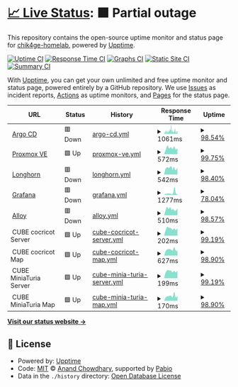 # [📈 Live Status](https://up.chik4ge.me): <!--live status--> **🟧 Partial outage**

This repository contains the open-source uptime monitor and status page for [chik4ge-homelab](https://up.chik4ge.me), powered by [Upptime](https://github.com/upptime/upptime).

[![Uptime CI](https://github.com/chik4ge-homelab/upptime/workflows/Uptime%20CI/badge.svg)](https://github.com/chik4ge-homelab/upptime/actions?query=workflow%3A%22Uptime+CI%22)
[![Response Time CI](https://github.com/chik4ge-homelab/upptime/workflows/Response%20Time%20CI/badge.svg)](https://github.com/chik4ge-homelab/upptime/actions?query=workflow%3A%22Response+Time+CI%22)
[![Graphs CI](https://github.com/chik4ge-homelab/upptime/workflows/Graphs%20CI/badge.svg)](https://github.com/chik4ge-homelab/upptime/actions?query=workflow%3A%22Graphs+CI%22)
[![Static Site CI](https://github.com/chik4ge-homelab/upptime/workflows/Static%20Site%20CI/badge.svg)](https://github.com/chik4ge-homelab/upptime/actions?query=workflow%3A%22Static+Site+CI%22)
[![Summary CI](https://github.com/chik4ge-homelab/upptime/workflows/Summary%20CI/badge.svg)](https://github.com/chik4ge-homelab/upptime/actions?query=workflow%3A%22Summary+CI%22)

With [Upptime](https://up.chik4ge.me), you can get your own unlimited and free uptime monitor and status page, powered entirely by a GitHub repository. We use [Issues](https://github.com/chik4ge-homelab/upptime/issues) as incident reports, [Actions](https://github.com/chik4ge-homelab/upptime/actions) as uptime monitors, and [Pages](https://up.chik4ge.me) for the status page.

<!--start: status pages-->
<!-- This summary is generated by Upptime (https://github.com/upptime/upptime) -->
<!-- Do not edit this manually, your changes will be overwritten -->
<!-- prettier-ignore -->
| URL | Status | History | Response Time | Uptime |
| --- | ------ | ------- | ------------- | ------ |
| <img alt="" src="https://icons.duckduckgo.com/ip3/argocd.chik4ge.me.ico" height="13"> [Argo CD](https://argocd.chik4ge.me) | 🟥 Down | [argo-cd.yml](https://github.com/chik4ge-homelab/upptime/commits/HEAD/history/argo-cd.yml) | <details><summary><img alt="Response time graph" src="./graphs/argo-cd/response-time-week.png" height="20"> 1061ms</summary><br><a href="https://up.chik4ge.me/history/argo-cd"><img alt="Response time 833" src="https://img.shields.io/endpoint?url=https%3A%2F%2Fraw.githubusercontent.com%2Fchik4ge-homelab%2Fupptime%2FHEAD%2Fapi%2Fargo-cd%2Fresponse-time.json"></a><br><a href="https://up.chik4ge.me/history/argo-cd"><img alt="24-hour response time 856" src="https://img.shields.io/endpoint?url=https%3A%2F%2Fraw.githubusercontent.com%2Fchik4ge-homelab%2Fupptime%2FHEAD%2Fapi%2Fargo-cd%2Fresponse-time-day.json"></a><br><a href="https://up.chik4ge.me/history/argo-cd"><img alt="7-day response time 1061" src="https://img.shields.io/endpoint?url=https%3A%2F%2Fraw.githubusercontent.com%2Fchik4ge-homelab%2Fupptime%2FHEAD%2Fapi%2Fargo-cd%2Fresponse-time-week.json"></a><br><a href="https://up.chik4ge.me/history/argo-cd"><img alt="30-day response time 833" src="https://img.shields.io/endpoint?url=https%3A%2F%2Fraw.githubusercontent.com%2Fchik4ge-homelab%2Fupptime%2FHEAD%2Fapi%2Fargo-cd%2Fresponse-time-month.json"></a><br><a href="https://up.chik4ge.me/history/argo-cd"><img alt="1-year response time 833" src="https://img.shields.io/endpoint?url=https%3A%2F%2Fraw.githubusercontent.com%2Fchik4ge-homelab%2Fupptime%2FHEAD%2Fapi%2Fargo-cd%2Fresponse-time-year.json"></a></details> | <details><summary><a href="https://up.chik4ge.me/history/argo-cd">98.54%</a></summary><a href="https://up.chik4ge.me/history/argo-cd"><img alt="All-time uptime 84.53%" src="https://img.shields.io/endpoint?url=https%3A%2F%2Fraw.githubusercontent.com%2Fchik4ge-homelab%2Fupptime%2FHEAD%2Fapi%2Fargo-cd%2Fuptime.json"></a><br><a href="https://up.chik4ge.me/history/argo-cd"><img alt="24-hour uptime 92.29%" src="https://img.shields.io/endpoint?url=https%3A%2F%2Fraw.githubusercontent.com%2Fchik4ge-homelab%2Fupptime%2FHEAD%2Fapi%2Fargo-cd%2Fuptime-day.json"></a><br><a href="https://up.chik4ge.me/history/argo-cd"><img alt="7-day uptime 98.54%" src="https://img.shields.io/endpoint?url=https%3A%2F%2Fraw.githubusercontent.com%2Fchik4ge-homelab%2Fupptime%2FHEAD%2Fapi%2Fargo-cd%2Fuptime-week.json"></a><br><a href="https://up.chik4ge.me/history/argo-cd"><img alt="30-day uptime 84.53%" src="https://img.shields.io/endpoint?url=https%3A%2F%2Fraw.githubusercontent.com%2Fchik4ge-homelab%2Fupptime%2FHEAD%2Fapi%2Fargo-cd%2Fuptime-month.json"></a><br><a href="https://up.chik4ge.me/history/argo-cd"><img alt="1-year uptime 84.53%" src="https://img.shields.io/endpoint?url=https%3A%2F%2Fraw.githubusercontent.com%2Fchik4ge-homelab%2Fupptime%2FHEAD%2Fapi%2Fargo-cd%2Fuptime-year.json"></a></details>
| <img alt="" src="https://icons.duckduckgo.com/ip3/proxmox.chik4ge.me.ico" height="13"> [Proxmox VE](https://proxmox.chik4ge.me) | 🟩 Up | [proxmox-ve.yml](https://github.com/chik4ge-homelab/upptime/commits/HEAD/history/proxmox-ve.yml) | <details><summary><img alt="Response time graph" src="./graphs/proxmox-ve/response-time-week.png" height="20"> 572ms</summary><br><a href="https://up.chik4ge.me/history/proxmox-ve"><img alt="Response time 567" src="https://img.shields.io/endpoint?url=https%3A%2F%2Fraw.githubusercontent.com%2Fchik4ge-homelab%2Fupptime%2FHEAD%2Fapi%2Fproxmox-ve%2Fresponse-time.json"></a><br><a href="https://up.chik4ge.me/history/proxmox-ve"><img alt="24-hour response time 434" src="https://img.shields.io/endpoint?url=https%3A%2F%2Fraw.githubusercontent.com%2Fchik4ge-homelab%2Fupptime%2FHEAD%2Fapi%2Fproxmox-ve%2Fresponse-time-day.json"></a><br><a href="https://up.chik4ge.me/history/proxmox-ve"><img alt="7-day response time 572" src="https://img.shields.io/endpoint?url=https%3A%2F%2Fraw.githubusercontent.com%2Fchik4ge-homelab%2Fupptime%2FHEAD%2Fapi%2Fproxmox-ve%2Fresponse-time-week.json"></a><br><a href="https://up.chik4ge.me/history/proxmox-ve"><img alt="30-day response time 567" src="https://img.shields.io/endpoint?url=https%3A%2F%2Fraw.githubusercontent.com%2Fchik4ge-homelab%2Fupptime%2FHEAD%2Fapi%2Fproxmox-ve%2Fresponse-time-month.json"></a><br><a href="https://up.chik4ge.me/history/proxmox-ve"><img alt="1-year response time 567" src="https://img.shields.io/endpoint?url=https%3A%2F%2Fraw.githubusercontent.com%2Fchik4ge-homelab%2Fupptime%2FHEAD%2Fapi%2Fproxmox-ve%2Fresponse-time-year.json"></a></details> | <details><summary><a href="https://up.chik4ge.me/history/proxmox-ve">99.75%</a></summary><a href="https://up.chik4ge.me/history/proxmox-ve"><img alt="All-time uptime 99.87%" src="https://img.shields.io/endpoint?url=https%3A%2F%2Fraw.githubusercontent.com%2Fchik4ge-homelab%2Fupptime%2FHEAD%2Fapi%2Fproxmox-ve%2Fuptime.json"></a><br><a href="https://up.chik4ge.me/history/proxmox-ve"><img alt="24-hour uptime 98.25%" src="https://img.shields.io/endpoint?url=https%3A%2F%2Fraw.githubusercontent.com%2Fchik4ge-homelab%2Fupptime%2FHEAD%2Fapi%2Fproxmox-ve%2Fuptime-day.json"></a><br><a href="https://up.chik4ge.me/history/proxmox-ve"><img alt="7-day uptime 99.75%" src="https://img.shields.io/endpoint?url=https%3A%2F%2Fraw.githubusercontent.com%2Fchik4ge-homelab%2Fupptime%2FHEAD%2Fapi%2Fproxmox-ve%2Fuptime-week.json"></a><br><a href="https://up.chik4ge.me/history/proxmox-ve"><img alt="30-day uptime 99.87%" src="https://img.shields.io/endpoint?url=https%3A%2F%2Fraw.githubusercontent.com%2Fchik4ge-homelab%2Fupptime%2FHEAD%2Fapi%2Fproxmox-ve%2Fuptime-month.json"></a><br><a href="https://up.chik4ge.me/history/proxmox-ve"><img alt="1-year uptime 99.87%" src="https://img.shields.io/endpoint?url=https%3A%2F%2Fraw.githubusercontent.com%2Fchik4ge-homelab%2Fupptime%2FHEAD%2Fapi%2Fproxmox-ve%2Fuptime-year.json"></a></details>
| <img alt="" src="https://icons.duckduckgo.com/ip3/longhorn.chik4ge.me.ico" height="13"> [Longhorn](https://longhorn.chik4ge.me) | 🟥 Down | [longhorn.yml](https://github.com/chik4ge-homelab/upptime/commits/HEAD/history/longhorn.yml) | <details><summary><img alt="Response time graph" src="./graphs/longhorn/response-time-week.png" height="20"> 542ms</summary><br><a href="https://up.chik4ge.me/history/longhorn"><img alt="Response time 529" src="https://img.shields.io/endpoint?url=https%3A%2F%2Fraw.githubusercontent.com%2Fchik4ge-homelab%2Fupptime%2FHEAD%2Fapi%2Flonghorn%2Fresponse-time.json"></a><br><a href="https://up.chik4ge.me/history/longhorn"><img alt="24-hour response time 404" src="https://img.shields.io/endpoint?url=https%3A%2F%2Fraw.githubusercontent.com%2Fchik4ge-homelab%2Fupptime%2FHEAD%2Fapi%2Flonghorn%2Fresponse-time-day.json"></a><br><a href="https://up.chik4ge.me/history/longhorn"><img alt="7-day response time 542" src="https://img.shields.io/endpoint?url=https%3A%2F%2Fraw.githubusercontent.com%2Fchik4ge-homelab%2Fupptime%2FHEAD%2Fapi%2Flonghorn%2Fresponse-time-week.json"></a><br><a href="https://up.chik4ge.me/history/longhorn"><img alt="30-day response time 529" src="https://img.shields.io/endpoint?url=https%3A%2F%2Fraw.githubusercontent.com%2Fchik4ge-homelab%2Fupptime%2FHEAD%2Fapi%2Flonghorn%2Fresponse-time-month.json"></a><br><a href="https://up.chik4ge.me/history/longhorn"><img alt="1-year response time 529" src="https://img.shields.io/endpoint?url=https%3A%2F%2Fraw.githubusercontent.com%2Fchik4ge-homelab%2Fupptime%2FHEAD%2Fapi%2Flonghorn%2Fresponse-time-year.json"></a></details> | <details><summary><a href="https://up.chik4ge.me/history/longhorn">98.40%</a></summary><a href="https://up.chik4ge.me/history/longhorn"><img alt="All-time uptime 98.72%" src="https://img.shields.io/endpoint?url=https%3A%2F%2Fraw.githubusercontent.com%2Fchik4ge-homelab%2Fupptime%2FHEAD%2Fapi%2Flonghorn%2Fuptime.json"></a><br><a href="https://up.chik4ge.me/history/longhorn"><img alt="24-hour uptime 92.29%" src="https://img.shields.io/endpoint?url=https%3A%2F%2Fraw.githubusercontent.com%2Fchik4ge-homelab%2Fupptime%2FHEAD%2Fapi%2Flonghorn%2Fuptime-day.json"></a><br><a href="https://up.chik4ge.me/history/longhorn"><img alt="7-day uptime 98.40%" src="https://img.shields.io/endpoint?url=https%3A%2F%2Fraw.githubusercontent.com%2Fchik4ge-homelab%2Fupptime%2FHEAD%2Fapi%2Flonghorn%2Fuptime-week.json"></a><br><a href="https://up.chik4ge.me/history/longhorn"><img alt="30-day uptime 98.72%" src="https://img.shields.io/endpoint?url=https%3A%2F%2Fraw.githubusercontent.com%2Fchik4ge-homelab%2Fupptime%2FHEAD%2Fapi%2Flonghorn%2Fuptime-month.json"></a><br><a href="https://up.chik4ge.me/history/longhorn"><img alt="1-year uptime 98.72%" src="https://img.shields.io/endpoint?url=https%3A%2F%2Fraw.githubusercontent.com%2Fchik4ge-homelab%2Fupptime%2FHEAD%2Fapi%2Flonghorn%2Fuptime-year.json"></a></details>
| <img alt="" src="https://icons.duckduckgo.com/ip3/grafana.chik4ge.me.ico" height="13"> [Grafana](https://grafana.chik4ge.me) | 🟥 Down | [grafana.yml](https://github.com/chik4ge-homelab/upptime/commits/HEAD/history/grafana.yml) | <details><summary><img alt="Response time graph" src="./graphs/grafana/response-time-week.png" height="20"> 1277ms</summary><br><a href="https://up.chik4ge.me/history/grafana"><img alt="Response time 976" src="https://img.shields.io/endpoint?url=https%3A%2F%2Fraw.githubusercontent.com%2Fchik4ge-homelab%2Fupptime%2FHEAD%2Fapi%2Fgrafana%2Fresponse-time.json"></a><br><a href="https://up.chik4ge.me/history/grafana"><img alt="24-hour response time 724" src="https://img.shields.io/endpoint?url=https%3A%2F%2Fraw.githubusercontent.com%2Fchik4ge-homelab%2Fupptime%2FHEAD%2Fapi%2Fgrafana%2Fresponse-time-day.json"></a><br><a href="https://up.chik4ge.me/history/grafana"><img alt="7-day response time 1277" src="https://img.shields.io/endpoint?url=https%3A%2F%2Fraw.githubusercontent.com%2Fchik4ge-homelab%2Fupptime%2FHEAD%2Fapi%2Fgrafana%2Fresponse-time-week.json"></a><br><a href="https://up.chik4ge.me/history/grafana"><img alt="30-day response time 976" src="https://img.shields.io/endpoint?url=https%3A%2F%2Fraw.githubusercontent.com%2Fchik4ge-homelab%2Fupptime%2FHEAD%2Fapi%2Fgrafana%2Fresponse-time-month.json"></a><br><a href="https://up.chik4ge.me/history/grafana"><img alt="1-year response time 976" src="https://img.shields.io/endpoint?url=https%3A%2F%2Fraw.githubusercontent.com%2Fchik4ge-homelab%2Fupptime%2FHEAD%2Fapi%2Fgrafana%2Fresponse-time-year.json"></a></details> | <details><summary><a href="https://up.chik4ge.me/history/grafana">78.04%</a></summary><a href="https://up.chik4ge.me/history/grafana"><img alt="All-time uptime 84.13%" src="https://img.shields.io/endpoint?url=https%3A%2F%2Fraw.githubusercontent.com%2Fchik4ge-homelab%2Fupptime%2FHEAD%2Fapi%2Fgrafana%2Fuptime.json"></a><br><a href="https://up.chik4ge.me/history/grafana"><img alt="24-hour uptime 0.00%" src="https://img.shields.io/endpoint?url=https%3A%2F%2Fraw.githubusercontent.com%2Fchik4ge-homelab%2Fupptime%2FHEAD%2Fapi%2Fgrafana%2Fuptime-day.json"></a><br><a href="https://up.chik4ge.me/history/grafana"><img alt="7-day uptime 78.04%" src="https://img.shields.io/endpoint?url=https%3A%2F%2Fraw.githubusercontent.com%2Fchik4ge-homelab%2Fupptime%2FHEAD%2Fapi%2Fgrafana%2Fuptime-week.json"></a><br><a href="https://up.chik4ge.me/history/grafana"><img alt="30-day uptime 84.13%" src="https://img.shields.io/endpoint?url=https%3A%2F%2Fraw.githubusercontent.com%2Fchik4ge-homelab%2Fupptime%2FHEAD%2Fapi%2Fgrafana%2Fuptime-month.json"></a><br><a href="https://up.chik4ge.me/history/grafana"><img alt="1-year uptime 84.13%" src="https://img.shields.io/endpoint?url=https%3A%2F%2Fraw.githubusercontent.com%2Fchik4ge-homelab%2Fupptime%2FHEAD%2Fapi%2Fgrafana%2Fuptime-year.json"></a></details>
| <img alt="" src="https://icons.duckduckgo.com/ip3/alloy.chik4ge.me.ico" height="13"> [Alloy](https://alloy.chik4ge.me) | 🟥 Down | [alloy.yml](https://github.com/chik4ge-homelab/upptime/commits/HEAD/history/alloy.yml) | <details><summary><img alt="Response time graph" src="./graphs/alloy/response-time-week.png" height="20"> 510ms</summary><br><a href="https://up.chik4ge.me/history/alloy"><img alt="Response time 501" src="https://img.shields.io/endpoint?url=https%3A%2F%2Fraw.githubusercontent.com%2Fchik4ge-homelab%2Fupptime%2FHEAD%2Fapi%2Falloy%2Fresponse-time.json"></a><br><a href="https://up.chik4ge.me/history/alloy"><img alt="24-hour response time 373" src="https://img.shields.io/endpoint?url=https%3A%2F%2Fraw.githubusercontent.com%2Fchik4ge-homelab%2Fupptime%2FHEAD%2Fapi%2Falloy%2Fresponse-time-day.json"></a><br><a href="https://up.chik4ge.me/history/alloy"><img alt="7-day response time 510" src="https://img.shields.io/endpoint?url=https%3A%2F%2Fraw.githubusercontent.com%2Fchik4ge-homelab%2Fupptime%2FHEAD%2Fapi%2Falloy%2Fresponse-time-week.json"></a><br><a href="https://up.chik4ge.me/history/alloy"><img alt="30-day response time 501" src="https://img.shields.io/endpoint?url=https%3A%2F%2Fraw.githubusercontent.com%2Fchik4ge-homelab%2Fupptime%2FHEAD%2Fapi%2Falloy%2Fresponse-time-month.json"></a><br><a href="https://up.chik4ge.me/history/alloy"><img alt="1-year response time 501" src="https://img.shields.io/endpoint?url=https%3A%2F%2Fraw.githubusercontent.com%2Fchik4ge-homelab%2Fupptime%2FHEAD%2Fapi%2Falloy%2Fresponse-time-year.json"></a></details> | <details><summary><a href="https://up.chik4ge.me/history/alloy">98.57%</a></summary><a href="https://up.chik4ge.me/history/alloy"><img alt="All-time uptime 98.59%" src="https://img.shields.io/endpoint?url=https%3A%2F%2Fraw.githubusercontent.com%2Fchik4ge-homelab%2Fupptime%2FHEAD%2Fapi%2Falloy%2Fuptime.json"></a><br><a href="https://up.chik4ge.me/history/alloy"><img alt="24-hour uptime 92.28%" src="https://img.shields.io/endpoint?url=https%3A%2F%2Fraw.githubusercontent.com%2Fchik4ge-homelab%2Fupptime%2FHEAD%2Fapi%2Falloy%2Fuptime-day.json"></a><br><a href="https://up.chik4ge.me/history/alloy"><img alt="7-day uptime 98.57%" src="https://img.shields.io/endpoint?url=https%3A%2F%2Fraw.githubusercontent.com%2Fchik4ge-homelab%2Fupptime%2FHEAD%2Fapi%2Falloy%2Fuptime-week.json"></a><br><a href="https://up.chik4ge.me/history/alloy"><img alt="30-day uptime 98.59%" src="https://img.shields.io/endpoint?url=https%3A%2F%2Fraw.githubusercontent.com%2Fchik4ge-homelab%2Fupptime%2FHEAD%2Fapi%2Falloy%2Fuptime-month.json"></a><br><a href="https://up.chik4ge.me/history/alloy"><img alt="1-year uptime 98.59%" src="https://img.shields.io/endpoint?url=https%3A%2F%2Fraw.githubusercontent.com%2Fchik4ge-homelab%2Fupptime%2FHEAD%2Fapi%2Falloy%2Fuptime-year.json"></a></details>
| <img alt="" src="https://icons.duckduckgo.com/ip3/null.ico" height="13"> CUBE cocricot Server | 🟩 Up | [cube-cocricot-server.yml](https://github.com/chik4ge-homelab/upptime/commits/HEAD/history/cube-cocricot-server.yml) | <details><summary><img alt="Response time graph" src="./graphs/cube-cocricot-server/response-time-week.png" height="20"> 202ms</summary><br><a href="https://up.chik4ge.me/history/cube-cocricot-server"><img alt="Response time 193" src="https://img.shields.io/endpoint?url=https%3A%2F%2Fraw.githubusercontent.com%2Fchik4ge-homelab%2Fupptime%2FHEAD%2Fapi%2Fcube-cocricot-server%2Fresponse-time.json"></a><br><a href="https://up.chik4ge.me/history/cube-cocricot-server"><img alt="24-hour response time 210" src="https://img.shields.io/endpoint?url=https%3A%2F%2Fraw.githubusercontent.com%2Fchik4ge-homelab%2Fupptime%2FHEAD%2Fapi%2Fcube-cocricot-server%2Fresponse-time-day.json"></a><br><a href="https://up.chik4ge.me/history/cube-cocricot-server"><img alt="7-day response time 202" src="https://img.shields.io/endpoint?url=https%3A%2F%2Fraw.githubusercontent.com%2Fchik4ge-homelab%2Fupptime%2FHEAD%2Fapi%2Fcube-cocricot-server%2Fresponse-time-week.json"></a><br><a href="https://up.chik4ge.me/history/cube-cocricot-server"><img alt="30-day response time 193" src="https://img.shields.io/endpoint?url=https%3A%2F%2Fraw.githubusercontent.com%2Fchik4ge-homelab%2Fupptime%2FHEAD%2Fapi%2Fcube-cocricot-server%2Fresponse-time-month.json"></a><br><a href="https://up.chik4ge.me/history/cube-cocricot-server"><img alt="1-year response time 193" src="https://img.shields.io/endpoint?url=https%3A%2F%2Fraw.githubusercontent.com%2Fchik4ge-homelab%2Fupptime%2FHEAD%2Fapi%2Fcube-cocricot-server%2Fresponse-time-year.json"></a></details> | <details><summary><a href="https://up.chik4ge.me/history/cube-cocricot-server">99.19%</a></summary><a href="https://up.chik4ge.me/history/cube-cocricot-server"><img alt="All-time uptime 99.66%" src="https://img.shields.io/endpoint?url=https%3A%2F%2Fraw.githubusercontent.com%2Fchik4ge-homelab%2Fupptime%2FHEAD%2Fapi%2Fcube-cocricot-server%2Fuptime.json"></a><br><a href="https://up.chik4ge.me/history/cube-cocricot-server"><img alt="24-hour uptime 94.35%" src="https://img.shields.io/endpoint?url=https%3A%2F%2Fraw.githubusercontent.com%2Fchik4ge-homelab%2Fupptime%2FHEAD%2Fapi%2Fcube-cocricot-server%2Fuptime-day.json"></a><br><a href="https://up.chik4ge.me/history/cube-cocricot-server"><img alt="7-day uptime 99.19%" src="https://img.shields.io/endpoint?url=https%3A%2F%2Fraw.githubusercontent.com%2Fchik4ge-homelab%2Fupptime%2FHEAD%2Fapi%2Fcube-cocricot-server%2Fuptime-week.json"></a><br><a href="https://up.chik4ge.me/history/cube-cocricot-server"><img alt="30-day uptime 99.66%" src="https://img.shields.io/endpoint?url=https%3A%2F%2Fraw.githubusercontent.com%2Fchik4ge-homelab%2Fupptime%2FHEAD%2Fapi%2Fcube-cocricot-server%2Fuptime-month.json"></a><br><a href="https://up.chik4ge.me/history/cube-cocricot-server"><img alt="1-year uptime 99.66%" src="https://img.shields.io/endpoint?url=https%3A%2F%2Fraw.githubusercontent.com%2Fchik4ge-homelab%2Fupptime%2FHEAD%2Fapi%2Fcube-cocricot-server%2Fuptime-year.json"></a></details>
| <img alt="" src="https://icons.duckduckgo.com/ip3/null.ico" height="13"> CUBE cocricot Map | 🟩 Up | [cube-cocricot-map.yml](https://github.com/chik4ge-homelab/upptime/commits/HEAD/history/cube-cocricot-map.yml) | <details><summary><img alt="Response time graph" src="./graphs/cube-cocricot-map/response-time-week.png" height="20"> 627ms</summary><br><a href="https://up.chik4ge.me/history/cube-cocricot-map"><img alt="Response time 645" src="https://img.shields.io/endpoint?url=https%3A%2F%2Fraw.githubusercontent.com%2Fchik4ge-homelab%2Fupptime%2FHEAD%2Fapi%2Fcube-cocricot-map%2Fresponse-time.json"></a><br><a href="https://up.chik4ge.me/history/cube-cocricot-map"><img alt="24-hour response time 510" src="https://img.shields.io/endpoint?url=https%3A%2F%2Fraw.githubusercontent.com%2Fchik4ge-homelab%2Fupptime%2FHEAD%2Fapi%2Fcube-cocricot-map%2Fresponse-time-day.json"></a><br><a href="https://up.chik4ge.me/history/cube-cocricot-map"><img alt="7-day response time 627" src="https://img.shields.io/endpoint?url=https%3A%2F%2Fraw.githubusercontent.com%2Fchik4ge-homelab%2Fupptime%2FHEAD%2Fapi%2Fcube-cocricot-map%2Fresponse-time-week.json"></a><br><a href="https://up.chik4ge.me/history/cube-cocricot-map"><img alt="30-day response time 645" src="https://img.shields.io/endpoint?url=https%3A%2F%2Fraw.githubusercontent.com%2Fchik4ge-homelab%2Fupptime%2FHEAD%2Fapi%2Fcube-cocricot-map%2Fresponse-time-month.json"></a><br><a href="https://up.chik4ge.me/history/cube-cocricot-map"><img alt="1-year response time 645" src="https://img.shields.io/endpoint?url=https%3A%2F%2Fraw.githubusercontent.com%2Fchik4ge-homelab%2Fupptime%2FHEAD%2Fapi%2Fcube-cocricot-map%2Fresponse-time-year.json"></a></details> | <details><summary><a href="https://up.chik4ge.me/history/cube-cocricot-map">98.90%</a></summary><a href="https://up.chik4ge.me/history/cube-cocricot-map"><img alt="All-time uptime 99.54%" src="https://img.shields.io/endpoint?url=https%3A%2F%2Fraw.githubusercontent.com%2Fchik4ge-homelab%2Fupptime%2FHEAD%2Fapi%2Fcube-cocricot-map%2Fuptime.json"></a><br><a href="https://up.chik4ge.me/history/cube-cocricot-map"><img alt="24-hour uptime 92.33%" src="https://img.shields.io/endpoint?url=https%3A%2F%2Fraw.githubusercontent.com%2Fchik4ge-homelab%2Fupptime%2FHEAD%2Fapi%2Fcube-cocricot-map%2Fuptime-day.json"></a><br><a href="https://up.chik4ge.me/history/cube-cocricot-map"><img alt="7-day uptime 98.90%" src="https://img.shields.io/endpoint?url=https%3A%2F%2Fraw.githubusercontent.com%2Fchik4ge-homelab%2Fupptime%2FHEAD%2Fapi%2Fcube-cocricot-map%2Fuptime-week.json"></a><br><a href="https://up.chik4ge.me/history/cube-cocricot-map"><img alt="30-day uptime 99.54%" src="https://img.shields.io/endpoint?url=https%3A%2F%2Fraw.githubusercontent.com%2Fchik4ge-homelab%2Fupptime%2FHEAD%2Fapi%2Fcube-cocricot-map%2Fuptime-month.json"></a><br><a href="https://up.chik4ge.me/history/cube-cocricot-map"><img alt="1-year uptime 99.54%" src="https://img.shields.io/endpoint?url=https%3A%2F%2Fraw.githubusercontent.com%2Fchik4ge-homelab%2Fupptime%2FHEAD%2Fapi%2Fcube-cocricot-map%2Fuptime-year.json"></a></details>
| <img alt="" src="https://icons.duckduckgo.com/ip3/null.ico" height="13"> CUBE MiniaTuria Server | 🟩 Up | [cube-minia-turia-server.yml](https://github.com/chik4ge-homelab/upptime/commits/HEAD/history/cube-minia-turia-server.yml) | <details><summary><img alt="Response time graph" src="./graphs/cube-minia-turia-server/response-time-week.png" height="20"> 199ms</summary><br><a href="https://up.chik4ge.me/history/cube-minia-turia-server"><img alt="Response time 192" src="https://img.shields.io/endpoint?url=https%3A%2F%2Fraw.githubusercontent.com%2Fchik4ge-homelab%2Fupptime%2FHEAD%2Fapi%2Fcube-minia-turia-server%2Fresponse-time.json"></a><br><a href="https://up.chik4ge.me/history/cube-minia-turia-server"><img alt="24-hour response time 209" src="https://img.shields.io/endpoint?url=https%3A%2F%2Fraw.githubusercontent.com%2Fchik4ge-homelab%2Fupptime%2FHEAD%2Fapi%2Fcube-minia-turia-server%2Fresponse-time-day.json"></a><br><a href="https://up.chik4ge.me/history/cube-minia-turia-server"><img alt="7-day response time 199" src="https://img.shields.io/endpoint?url=https%3A%2F%2Fraw.githubusercontent.com%2Fchik4ge-homelab%2Fupptime%2FHEAD%2Fapi%2Fcube-minia-turia-server%2Fresponse-time-week.json"></a><br><a href="https://up.chik4ge.me/history/cube-minia-turia-server"><img alt="30-day response time 192" src="https://img.shields.io/endpoint?url=https%3A%2F%2Fraw.githubusercontent.com%2Fchik4ge-homelab%2Fupptime%2FHEAD%2Fapi%2Fcube-minia-turia-server%2Fresponse-time-month.json"></a><br><a href="https://up.chik4ge.me/history/cube-minia-turia-server"><img alt="1-year response time 192" src="https://img.shields.io/endpoint?url=https%3A%2F%2Fraw.githubusercontent.com%2Fchik4ge-homelab%2Fupptime%2FHEAD%2Fapi%2Fcube-minia-turia-server%2Fresponse-time-year.json"></a></details> | <details><summary><a href="https://up.chik4ge.me/history/cube-minia-turia-server">99.19%</a></summary><a href="https://up.chik4ge.me/history/cube-minia-turia-server"><img alt="All-time uptime 99.66%" src="https://img.shields.io/endpoint?url=https%3A%2F%2Fraw.githubusercontent.com%2Fchik4ge-homelab%2Fupptime%2FHEAD%2Fapi%2Fcube-minia-turia-server%2Fuptime.json"></a><br><a href="https://up.chik4ge.me/history/cube-minia-turia-server"><img alt="24-hour uptime 94.35%" src="https://img.shields.io/endpoint?url=https%3A%2F%2Fraw.githubusercontent.com%2Fchik4ge-homelab%2Fupptime%2FHEAD%2Fapi%2Fcube-minia-turia-server%2Fuptime-day.json"></a><br><a href="https://up.chik4ge.me/history/cube-minia-turia-server"><img alt="7-day uptime 99.19%" src="https://img.shields.io/endpoint?url=https%3A%2F%2Fraw.githubusercontent.com%2Fchik4ge-homelab%2Fupptime%2FHEAD%2Fapi%2Fcube-minia-turia-server%2Fuptime-week.json"></a><br><a href="https://up.chik4ge.me/history/cube-minia-turia-server"><img alt="30-day uptime 99.66%" src="https://img.shields.io/endpoint?url=https%3A%2F%2Fraw.githubusercontent.com%2Fchik4ge-homelab%2Fupptime%2FHEAD%2Fapi%2Fcube-minia-turia-server%2Fuptime-month.json"></a><br><a href="https://up.chik4ge.me/history/cube-minia-turia-server"><img alt="1-year uptime 99.66%" src="https://img.shields.io/endpoint?url=https%3A%2F%2Fraw.githubusercontent.com%2Fchik4ge-homelab%2Fupptime%2FHEAD%2Fapi%2Fcube-minia-turia-server%2Fuptime-year.json"></a></details>
| <img alt="" src="https://icons.duckduckgo.com/ip3/null.ico" height="13"> CUBE MiniaTuria Map | 🟩 Up | [cube-minia-turia-map.yml](https://github.com/chik4ge-homelab/upptime/commits/HEAD/history/cube-minia-turia-map.yml) | <details><summary><img alt="Response time graph" src="./graphs/cube-minia-turia-map/response-time-week.png" height="20"> 170ms</summary><br><a href="https://up.chik4ge.me/history/cube-minia-turia-map"><img alt="Response time 177" src="https://img.shields.io/endpoint?url=https%3A%2F%2Fraw.githubusercontent.com%2Fchik4ge-homelab%2Fupptime%2FHEAD%2Fapi%2Fcube-minia-turia-map%2Fresponse-time.json"></a><br><a href="https://up.chik4ge.me/history/cube-minia-turia-map"><img alt="24-hour response time 128" src="https://img.shields.io/endpoint?url=https%3A%2F%2Fraw.githubusercontent.com%2Fchik4ge-homelab%2Fupptime%2FHEAD%2Fapi%2Fcube-minia-turia-map%2Fresponse-time-day.json"></a><br><a href="https://up.chik4ge.me/history/cube-minia-turia-map"><img alt="7-day response time 170" src="https://img.shields.io/endpoint?url=https%3A%2F%2Fraw.githubusercontent.com%2Fchik4ge-homelab%2Fupptime%2FHEAD%2Fapi%2Fcube-minia-turia-map%2Fresponse-time-week.json"></a><br><a href="https://up.chik4ge.me/history/cube-minia-turia-map"><img alt="30-day response time 177" src="https://img.shields.io/endpoint?url=https%3A%2F%2Fraw.githubusercontent.com%2Fchik4ge-homelab%2Fupptime%2FHEAD%2Fapi%2Fcube-minia-turia-map%2Fresponse-time-month.json"></a><br><a href="https://up.chik4ge.me/history/cube-minia-turia-map"><img alt="1-year response time 177" src="https://img.shields.io/endpoint?url=https%3A%2F%2Fraw.githubusercontent.com%2Fchik4ge-homelab%2Fupptime%2FHEAD%2Fapi%2Fcube-minia-turia-map%2Fresponse-time-year.json"></a></details> | <details><summary><a href="https://up.chik4ge.me/history/cube-minia-turia-map">98.90%</a></summary><a href="https://up.chik4ge.me/history/cube-minia-turia-map"><img alt="All-time uptime 99.54%" src="https://img.shields.io/endpoint?url=https%3A%2F%2Fraw.githubusercontent.com%2Fchik4ge-homelab%2Fupptime%2FHEAD%2Fapi%2Fcube-minia-turia-map%2Fuptime.json"></a><br><a href="https://up.chik4ge.me/history/cube-minia-turia-map"><img alt="24-hour uptime 92.33%" src="https://img.shields.io/endpoint?url=https%3A%2F%2Fraw.githubusercontent.com%2Fchik4ge-homelab%2Fupptime%2FHEAD%2Fapi%2Fcube-minia-turia-map%2Fuptime-day.json"></a><br><a href="https://up.chik4ge.me/history/cube-minia-turia-map"><img alt="7-day uptime 98.90%" src="https://img.shields.io/endpoint?url=https%3A%2F%2Fraw.githubusercontent.com%2Fchik4ge-homelab%2Fupptime%2FHEAD%2Fapi%2Fcube-minia-turia-map%2Fuptime-week.json"></a><br><a href="https://up.chik4ge.me/history/cube-minia-turia-map"><img alt="30-day uptime 99.54%" src="https://img.shields.io/endpoint?url=https%3A%2F%2Fraw.githubusercontent.com%2Fchik4ge-homelab%2Fupptime%2FHEAD%2Fapi%2Fcube-minia-turia-map%2Fuptime-month.json"></a><br><a href="https://up.chik4ge.me/history/cube-minia-turia-map"><img alt="1-year uptime 99.54%" src="https://img.shields.io/endpoint?url=https%3A%2F%2Fraw.githubusercontent.com%2Fchik4ge-homelab%2Fupptime%2FHEAD%2Fapi%2Fcube-minia-turia-map%2Fuptime-year.json"></a></details>

<!--end: status pages-->

[**Visit our status website →**](https://up.chik4ge.me)

## 📄 License

- Powered by: [Upptime](https://github.com/upptime/upptime)
- Code: [MIT](./LICENSE) © [Anand Chowdhary](https://anandchowdhary.com), supported by [Pabio](https://pabio.com)
- Data in the `./history` directory: [Open Database License](https://opendatacommons.org/licenses/odbl/1-0/)
